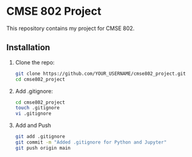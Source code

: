# CMSE 802 Project
This repository contains my project for CMSE 802.

## Installation
1. Clone the repo:
   ```bash
   git clone https://github.com/YOUR_USERNAME/cmse802_project.git
   cd cmse802_project
2. Add .gitignore:
   ```bash
   cd cmse802_project
   touch .gitignore
   vi .gitignore
3. Add and Push
   ```bash
   git add .gitignore
   git commit -m "Added .gitignore for Python and Jupyter"
   git push origin main

